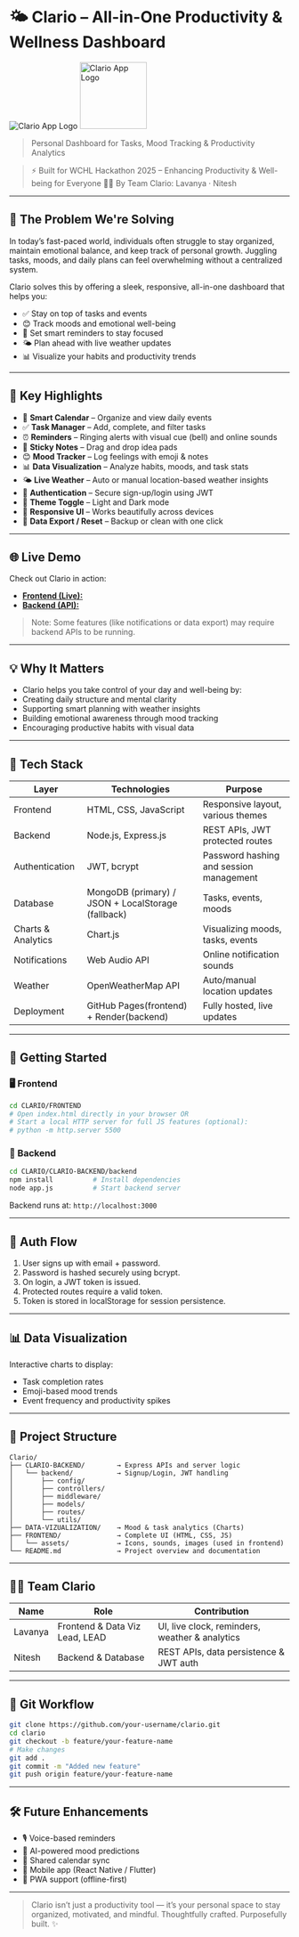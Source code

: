# 🌤️ Clario – All-in-One Productivity & Wellness Dashboard
![Clario App Logo](FRONTEND/assets/App%20logo.jpg)
<img src="FRONTEND/assets/App%20logo.jpg" alt="Clario App Logo" width="120">
> Personal Dashboard for Tasks, Mood Tracking & Productivity Analytics

> ⚡️ Built for WCHL Hackathon 2025 – Enhancing Productivity & Well-being for Everyone 
> 👩‍💻 By Team Clario: Lavanya · Nitesh

---

## 🧠 The Problem We're Solving
In today’s fast-paced world, individuals often struggle to stay organized, maintain emotional balance, and keep track of personal growth. Juggling tasks, moods, and daily plans can feel overwhelming without a centralized system.

Clario solves this by offering a sleek, responsive, all-in-one dashboard that helps you:
- ✅ Stay on top of tasks and events
- 😊 Track moods and emotional well-being
- 🔔 Set smart reminders to stay focused
- 🌤️ Plan ahead with live weather updates
- 📊 Visualize your habits and productivity trends

---

## 🌟 Key Highlights

- 📅 **Smart Calendar** – Organize and view daily events  
- ✅ **Task Manager** – Add, complete, and filter tasks  
- ⏰ **Reminders** – Ringing alerts with visual cue (bell) and online sounds  
- 📝 **Sticky Notes** – Drag and drop idea pads  
- 😊 **Mood Tracker** – Log feelings with emoji & notes  
- 📊 **Data Visualization** – Analyze habits, moods, and task stats  
- 🌤️ **Live Weather** – Auto or manual location-based weather insights  
- 🔐 **Authentication** – Secure sign-up/login using JWT  
- 🎨 **Theme Toggle** – Light and Dark mode  
- 📱 **Responsive UI** – Works beautifully across devices  
- 💾 **Data Export / Reset** – Backup or clean with one click  

---

## 🌐 Live Demo



Check out Clario in action:

- [**Frontend (Live):**](https://lavu-create.github.io/Clario/FRONTEND/)  
- [**Backend (API):**](https://clario-8rvp.onrender.com)  

> Note: Some features (like notifications or data export) may require backend APIs to be running.

---

## 💡 Why It Matters

- Clario helps you take control of your day and well-being by:
- Creating daily structure and mental clarity
- Supporting smart planning with weather insights
- Building emotional awareness through mood tracking
- Encouraging productive habits with visual data  

---

## 🧰 Tech Stack

| Layer              | Technologies                                       | Purpose                                 |
|--------------------|----------------------------------------------------|-----------------------------------------|
| Frontend           | HTML, CSS, JavaScript                              | Responsive layout, various themes       |
| Backend            | Node.js, Express.js                                | REST APIs, JWT protected routes         |
| Authentication     | JWT, bcrypt                                        | Password hashing and session management |
| Database           | MongoDB (primary) / JSON + LocalStorage (fallback) | Tasks, events, moods                    |
| Charts & Analytics | Chart.js                                           | Visualizing moods, tasks, events        |
| Notifications      | Web Audio API                                      | Online notification sounds              |
| Weather            | OpenWeatherMap API                                 | Auto/manual location updates            |
| Deployment         | GitHub Pages(frontend) + Render(backend)           | Fully hosted, live updates              |

---

## 🚀 Getting Started

### 🖥️ Frontend
```bash
cd CLARIO/FRONTEND
# Open index.html directly in your browser OR
# Start a local HTTP server for full JS features (optional):
# python -m http.server 5500
```

### 🔧 Backend
```bash
cd CLARIO/CLARIO-BACKEND/backend
npm install          # Install dependencies
node app.js          # Start backend server
```

Backend runs at: `http://localhost:3000`

---

## 🔐 Auth Flow

1. User signs up with email + password.
2. Password is hashed securely using bcrypt.
3. On login, a JWT token is issued.
4. Protected routes require a valid token.
5. Token is stored in localStorage for session persistence.  

---

## 📊 Data Visualization

Interactive charts to display:

- Task completion rates  
- Emoji-based mood trends  
- Event frequency and productivity spikes  

---

## 📁 Project Structure

```
Clario/  
├── CLARIO-BACKEND/        → Express APIs and server logic
│   └── backend/           → Signup/Login, JWT handling
│       ├── config/
│       ├── controllers/
│       ├── middleware/
│       ├── models/
│       ├── routes/
│       └── utils/
├── DATA-VIZUALIZATION/    → Mood & task analytics (Charts)
├── FRONTEND/              → Complete UI (HTML, CSS, JS)
│   └── assets/            → Icons, sounds, images (used in frontend)  
└── README.md              → Project overview and documentation

```

---

## 🧑‍💻 Team Clario

| Name    | Role                           | Contribution                                   |
|---------|--------------------------------|------------------------------------------------|
| Lavanya | Frontend & Data Viz Lead, LEAD | UI, live clock, reminders, weather & analytics |
| Nitesh  | Backend & Database             | REST APIs, data persistence & JWT auth         |

---

## 🌱 Git Workflow

```bash
git clone https://github.com/your-username/clario.git  
cd clario  
git checkout -b feature/your-feature-name  
# Make changes  
git add .  
git commit -m "Added new feature"  
git push origin feature/your-feature-name
```

---

## 🛠️ Future Enhancements

- 🎙️ Voice-based reminders  
- 🧠 AI-powered mood predictions 
- 👥 Shared calendar sync
- 📲 Mobile app (React Native / Flutter)
- 🧭 PWA support (offline-first)

---

> Clario isn’t just a productivity tool — it’s your personal space to stay organized, motivated, and mindful.
> Thoughtfully crafted. Purposefully built. ✨
